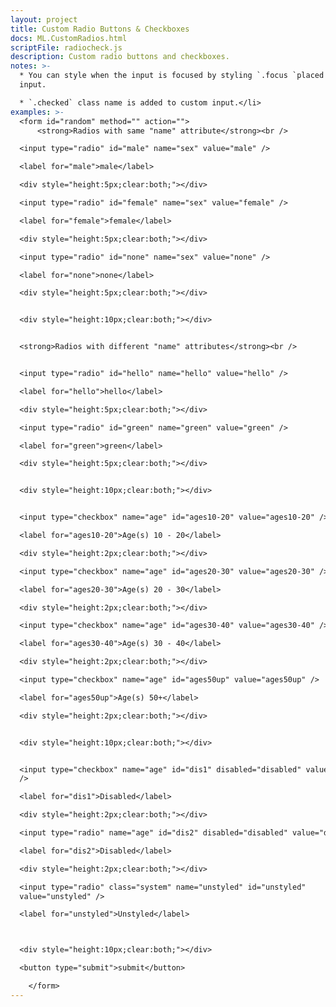 ```yaml
---
layout: project
title: Custom Radio Buttons & Checkboxes
docs: ML.CustomRadios.html
scriptFile: radiocheck.js
description: Custom radio buttons and checkboxes.
notes: >-
  * You can style when the input is focused by styling `.focus `placed on the
  input.

  * `.checked` class name is added to custom input.</li>
examples: >-
  <form id="random" method="" action="">
      <strong>Radios with same "name" attribute</strong><br />

  <input type="radio" id="male" name="sex" value="male" />

  <label for="male">male</label>

  <div style="height:5px;clear:both;"></div>

  <input type="radio" id="female" name="sex" value="female" />

  <label for="female">female</label>

  <div style="height:5px;clear:both;"></div>

  <input type="radio" id="none" name="sex" value="none" />

  <label for="none">none</label>

  <div style="height:5px;clear:both;"></div>


  <div style="height:10px;clear:both;"></div>


  <strong>Radios with different "name" attributes</strong><br />


  <input type="radio" id="hello" name="hello" value="hello" />

  <label for="hello">hello</label>

  <div style="height:5px;clear:both;"></div>

  <input type="radio" id="green" name="green" value="green" />

  <label for="green">green</label>

  <div style="height:5px;clear:both;"></div>


  <div style="height:10px;clear:both;"></div>


  <input type="checkbox" name="age" id="ages10-20" value="ages10-20" />

  <label for="ages10-20">Age(s) 10 - 20</label>

  <div style="height:2px;clear:both;"></div>

  <input type="checkbox" name="age" id="ages20-30" value="ages20-30" />

  <label for="ages20-30">Age(s) 20 - 30</label>

  <div style="height:2px;clear:both;"></div>

  <input type="checkbox" name="age" id="ages30-40" value="ages30-40" />

  <label for="ages30-40">Age(s) 30 - 40</label>

  <div style="height:2px;clear:both;"></div>

  <input type="checkbox" name="age" id="ages50up" value="ages50up" />

  <label for="ages50up">Age(s) 50+</label>

  <div style="height:2px;clear:both;"></div>


  <div style="height:10px;clear:both;"></div>


  <input type="checkbox" name="age" id="dis1" disabled="disabled" value="dis1"
  />

  <label for="dis1">Disabled</label>

  <div style="height:2px;clear:both;"></div>

  <input type="radio" name="age" id="dis2" disabled="disabled" value="dis2" />

  <label for="dis2">Disabled</label>

  <div style="height:2px;clear:both;"></div>

  <input type="radio" class="system" name="unstyled" id="unstyled"
  value="unstyled" />

  <label for="unstyled">Unstyled</label>    



  <div style="height:10px;clear:both;"></div>

  <button type="submit">submit</button>

    </form>
---
```


